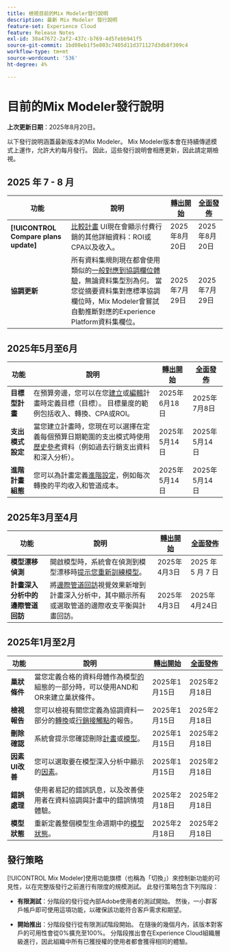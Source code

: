 ```yaml
---
title: 檢視目前的Mix Modeler發行說明
description: 最新 Mix Modeler 發行說明
feature-set: Experience Cloud
feature: Release Notes
exl-id: 38a47672-2af2-437c-b769-4d5febb941f5
source-git-commit: 1bd08eb1f5e803c7405d11d371127d3db8f309c4
workflow-type: tm+mt
source-wordcount: '536'
ht-degree: 4%

---
```


# 目前的Mix Modeler發行說明

**上次更新日期**：2025年8月20日。

以下發行說明涵蓋最新版本的Mix Modeler。 Mix Modeler版本會在持續傳遞模式上運作，允許大約每月發行。 因此，這些發行說明會相應更新，因此請定期檢視。



## 2025 年 7 - 8 月

| 功能 | 說明 | [轉出開始](#release-strategy) | [全面發佈](#release-strategy) |
|---|---|---|---|
| **[!UICONTROL Compare plans update]** | [比較計畫](/help/plans/compare.md) UI現在會顯示付費行銷的其他詳細資料：ROI或CPA以及收入。 | 2025年8月20日 | 2025年8月20日 |
| **協調更新** | 所有資料集規則現在都會使用類似的[一般對應到協調欄位體驗](/help/harmonize-data/dataset-rules.md)，無論資料集型別為何。 當您從摘要資料集對應標準協調欄位時，Mix Modeler會嘗試自動推斷對應的Experience Platform資料集欄位。 | 2025年7月29日 | 2025年7月29日 |


## 2025年5月至6月

| 功能 | 說明 | [轉出開始](#release-strategy) | [全面發佈](#release-strategy) |
|---|---|---|---|
| **目標型計畫** | 在預算旁邊，您可以在您[建立](/help/plans/build.md)或[編輯](/help/plans/insights.md#edit-plan)計畫時定義目標（目標）。 目標量度的範例包括收入、轉換、CPA或ROI。 | 2025年6月18日 | 2025年7月8日 |
| **支出模式設定** | 當您建立計畫時，您現在可以選擇在定義每個預算日期範圍的支出模式時使用[歷史參考](/help/plans/build.md)資料（例如過去行銷支出資料和深入分析）。 | 2025年5月14日 | 2025年5月14日 |
| **進階計畫組態** | 您可以為計畫定義[進階設定](/help/plans/build.md)，例如每次轉換的平均收入和管道成本。 | 2025年5月14日 | 2025年5月14日 |

## 2025年3月至4月

| 功能 | 說明 | [轉出開始](#release-strategy) | [全面發佈](#release-strategy) |
|---|---|---|---|
| **模型漂移偵測** | 開啟模型時，系統會在偵測到模型漂移時[提示您重新訓練模型](/help/models/insights.md#model-drift)。 | 2025年4月3日 | 2025 年 5 月 7 日 |
| **計畫深入分析中的邊際管道回訪** | 將[邊際管道回訪](/help/plans/insights.md#marginal-channel-return)視覺效果新增到計畫深入分析中，其中顯示所有或選取管道的邊際收支平衡與計畫回訪。 | 2025年4月3日 | 2025年4月24日 |


## 2025年1月至2月

| 功能 | 說明 | [轉出開始](#release-strategy) | [全面發佈](#release-strategy) |
|---|---|---|---|
| **巢狀條件** | 當您定義合格的資料母體作為模型[的](/help/models/build.md#configure)組態的一部分時，可以使用AND和OR來建立巢狀條件。 | 2025年1月15日 | 2025年2月18日 |
| **檢視報告** | 您可以檢視有關您定義為協調資料一部分的[轉換](/help/harmonize-data/conversions.md#view-report)或[行銷接觸點](/help/harmonize-data/marketing-touchpoints.md#view-report)的報告。 | 2025年1月15日 | 2025年2月18日 |
| **刪除確認** | 系統會提示您確認刪除[計畫](/help/plans/overview.md#delete-plans)或[模型](/help/models/overview.md#delete-models)。 | 2025年1月15日 | 2025年2月18日 |
| **因素UI改善** | 您可以選取要在模型深入分析中顯示的[因素](/help/models/insights.md#factors-beta)。 | 2025年1月15日 | 2025年2月18日 |
| **錯誤處理** | 使用者易記的錯誤訊息，以及改善使用者在資料協調與計畫中的錯誤情境體驗。 | 2025年2月18日 | 2025年2月18日 |
| **模型狀態** | 重新定義整個模型生命週期中的[模型狀態](/help/models/overview.md#manage-models)。 | 2025年2月18日 | 2025年2月18日 |


## 發行策略

[!UICONTROL Mix Modeler]使用功能旗標（也稱為「切換」）來控制新功能的可見性，以在完整版發行之前進行有限度的規模測試。 此發行策略包含下列階段：

* **有限測試**：分階段的發行從內部Adobe使用者的測試開始。 然後，一小群客戶帳戶即可使用這項功能，以確保該功能符合客戶需求和期望。

* **開始推出**：分階段發行從有限測試階段開始。 在隨後的幾個月內，該版本對客戶的可用性會從0%擴充至100%。 分階段推出會在Experience Cloud組織層級進行，因此組織中所有已獲授權的使用者都會獲得相同的體驗。
